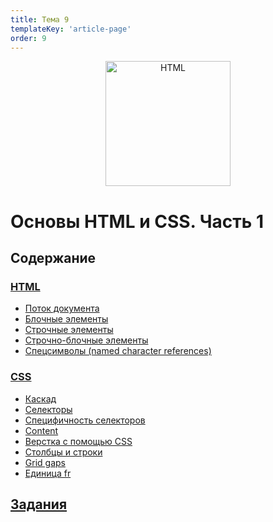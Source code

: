 ```yaml
---
title: Тема 9
templateKey: 'article-page'
order: 9
---
```

<p align="center">
    <img
        width='200'
        title='HTML'
        src="https://upload.wikimedia.org/wikipedia/commons/thumb/1/10/CSS3_and_HTML5_logos_and_wordmarks.svg/2000px-CSS3_and_HTML5_logos_and_wordmarks.svg.png"
    />
</p>

# Основы HTML и CSS. Часть 1

## Содержание

### [HTML](html-fundamentals-part1.md)

-   [Поток документа](html-fundamentals-part1.md#поток-документа)
-   [Блочные элементы](html-fundamentals-part1.md#блочные-элементы)
-   [Строчные элементы](html-fundamentals-part1.md#строчные-элементы)
-   [Строчно-блочные элементы](html-fundamentals-part1.md#строчно-блочные-элементы)
-   [Спецсимволы (named character references)](html-fundamentals-part1.md#спецсимволы-named-character-references)

### [CSS](css-fundamentals-part1.md)

-   [Каскад](css-fundamentals-part1.md#каскад)
-   [Селекторы](css-fundamentals-part1.md#селекторы)
-   [Специфичность селекторов](css-fundamentals-part1.md#специфичность-селекторов)
-   [Content](css-fundamentals-part1.md#content)
-   [Верстка с помощью CSS](css-fundamentals-part1.md#верстка-с-помощью-css)
-   [Столбцы и строки](css-fundamentals-part1.md#столбцы-и-строки)
-   [Grid gaps](css-fundamentals-part1.md#grid-gaps)
-   [Единица fr](css-fundamentals-part1.md#единица-fr)

## [Задания](https://github.com/WebPurple/external-courses/tree/master/src/ex9_html-css-fundamentals-part1/README.md)
